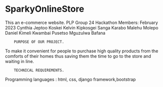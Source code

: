 # SparkyOnlineStore
This an e-commerce website.
PLP Group 24 Hackathon Members: February 2023
        Cynthia Jeptoo Koskei
        Kelvin Kipkosgei Sanga
        Karabo Malehu Molepo
        Daniel Kimeli Kwambai
        Pusetso Mguzulwa
        Bafana
        
        PURPOSE OF OUR PROJECT.
To make it convenient for people to purchase high quality products from the comforts of their homes thus saving them the time to go to the store and waiting in line.

       
        TECHNICAL REQUIREMENTS.
Programming languages : html, css, django framework,bootstrap

